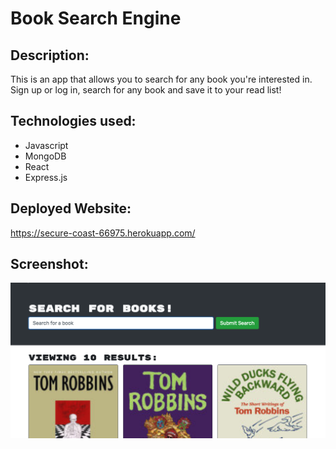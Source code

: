 # Book Search Engine

## Description:
This is an app that allows you to search for any book you're interested in. Sign up or log in, search for any book and save it to your read list!  

## Technologies used: 
* Javascript
* MongoDB
* React
* Express.js 

## Deployed Website:
https://secure-coast-66975.herokuapp.com/

## Screenshot:

<img src="https://github.com/Mcrouse42/book-search-engine/blob/master/assets/screenshot.png" />
